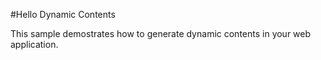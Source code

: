 #Hello Dynamic Contents

This sample demostrates how to generate dynamic contents in your web application.
